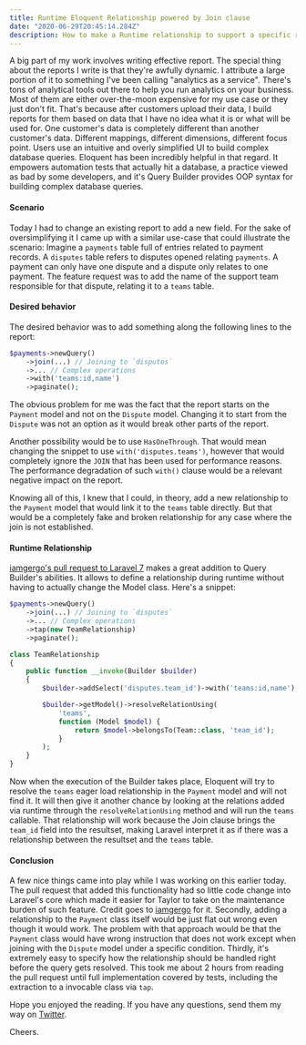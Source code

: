 ```yaml
---
title: Runtime Eloquent Relationship powered by Join clause
date: "2020-06-29T20:45:14.284Z"
description: How to make a Runtime relationship to support a specific report 
---
```


A big part of my work involves writing effective report. The special
thing about the reports I write is that they're awfully dynamic.
I attribute a large portion of it to something I've been calling
"analytics as a service". There's tons of analytical tools out
there to help you run analytics on your business. Most of them
are either over-the-moon expensive for my use case or they just
don't fit. That's because after customers upload their data, I build
reports for them based on data that I have no idea what it is or
what will be used for. One customer's data is completely different
than another customer's data. Different mappings, different dimensions,
different focus point. Users use an intuitive and overly simplified
UI to build complex database queries. Eloquent has been incredibly
helpful in that regard. It empowers automation tests that actually
hit a database, a practice viewed as bad by some developers, and
it's Query Builder provides OOP syntax for building complex
database queries.

#### Scenario

Today I had to change an existing report to add a new field. For the
sake of oversimplifying it I came up with a similar use-case that
could illustrate the scenario: Imagine a `payments` table full of
entries related to payment records. A `disputes` table refers to
disputes opened relating `payments`. A payment can only have one
dispute and a dispute only relates to one payment. The feature 
request was to add the name of the support team responsible for
that dispute, relating it to a `teams` table. 

#### Desired behavior

The desired behavior was to add something along the following
lines to the report: 

```php
$payments->newQuery()
    ->join(...) // Joining to `disputes`
    ->... // Complex operations
    ->with('teams:id,name')
    ->paginate();
```

The obvious problem for me was the fact that the report starts
on the `Payment` model and not on the `Dispute` model. Changing
it to start from the `Dispute` was not an option as it would
break other parts of the report.

Another possibility would be to use `HasOneThrough`. That would
mean changing the snippet to use `with('disputes.teams')`, however
that would completely ignore the `JOIN` that has been used for
performance reasons. The performance degradation of such `with()`
clause would be a relevant negative impact on the report.

Knowing all of this, I knew that I could, in theory, add a new
relationship to the `Payment` model that would link it to the
`teams` table directly. But that would be a completely fake
and broken relationship for any case where the join is not
established.

#### Runtime Relationship

[iamgergo's pull request to Laravel 7](https://github.com/laravel/framework/pull/33025)
makes a great addition to Query Builder's abilities. It allows
to define a relationship during runtime without having to
actually change the Model class. Here's a snippet:

```php
$payments->newQuery()
    ->join(...) // Joining to `disputes`
    ->... // Complex operations
    ->tap(new TeamRelationship)
    ->paginate();

class TeamRelationship
{
    public function __invoke(Builder $builder)
    {
        $builder->addSelect('disputes.team_id')->with('teams:id,name');

        $builder->getModel()->resolveRelationUsing(
            'teams', 
            function (Model $model) {
                return $model->belongsTo(Team::class, 'team_id');        
            }
        );  
    }
}
```

Now when the execution of the Builder takes place, Eloquent will
try to resolve the `teams` eager load relationship in the 
`Payment` model and will not find it. It will then give it
another chance by looking at the relations added via runtime
through the `resolveRelationUsing` method and will run the 
`teams` callable. That relationship will work because the Join
clause brings the `team_id` field into the resultset, making
Laravel interpret it as if there was a relationship between
the resultset and the `teams` table.

#### Conclusion

A few nice things came into play while I was working on this
earlier today. The pull request that added this functionality
had so little code change into Laravel's core which made it
easier for Taylor to take on the maintenance burden of such
feature. Credit goes to [iamgergo](https://twitter.com/_iamgergo)
for it. Secondly, adding a relationship to the `Payment` class
itself would be just flat out wrong even though it would work.
The problem with that approach would be that the `Payment`
class would have wrong instruction that does not work except
when joining with the `Dispute` model under a specific condition.
Thirdly, it's extremely easy to specify how the relationship
should be handled right before the query gets resolved.
This took me about 2 hours from reading the pull request until
full implementation covered by tests, including the extraction
to a invocable class via `tap`.

Hope you enjoyed the reading. If you have any questions,
send them my way on [Twitter](https://twitter.com/deleugyn).

Cheers.